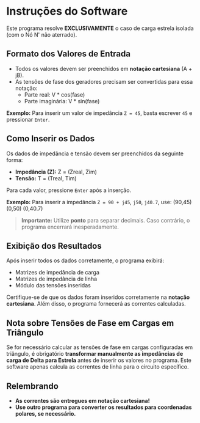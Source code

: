 # Instruções do Software

Este programa resolve **EXCLUSIVAMENTE** o caso de carga estrela isolada (com o Nó N' não aterrado).

## Formato dos Valores de Entrada

- Todos os valores devem ser preenchidos em **notação cartesiana** (A + jB). 
- As tensões de fase dos geradores precisam ser convertidas para essa notação:
  - Parte real: V * cos(fase)
  - Parte imaginária: V * sin(fase)
  
**Exemplo:** Para inserir um valor de impedância `Z = 45`, basta escrever `45` e pressionar `Enter`.

## Como Inserir os Dados

Os dados de impedância e tensão devem ser preenchidos da seguinte forma:

- **Impedância (Z):** Z = (Zreal, Zim)
- **Tensão:** T = (Treal, Tim)
  
Para cada valor, pressione `Enter` após a inserção.

**Exemplo:** Para inserir a impedância `Z = 90 + j45`, `j50`, `j40.7`, use:
(90,45) (0,50) (0,40.7)


> **Importante:** Utilize **ponto** para separar decimais. Caso contrário, o programa encerrará inesperadamente.

## Exibição dos Resultados

Após inserir todos os dados corretamente, o programa exibirá:

- Matrizes de impedância de carga
- Matrizes de impedância de linha
- Módulo das tensões inseridas

Certifique-se de que os dados foram inseridos corretamente na **notação cartesiana**. Além disso, o programa fornecerá as correntes calculadas.

## Nota sobre Tensões de Fase em Cargas em Triângulo

Se for necessário calcular as tensões de fase em cargas configuradas em triângulo, é obrigatório **transformar manualmente as impedâncias de carga de Delta para Estrela** antes de inserir os valores no programa. Este software apenas calcula as correntes de linha para o circuito específico.

## Relembrando

- **As correntes são entregues em notação cartesiana!**
- **Use outro programa para converter os resultados para coordenadas polares, se necessário.**
